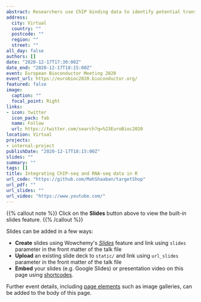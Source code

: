 ```yaml
---
abstract: Researchers use ChIP binding data to identify potential transcription factor binding sites. They use gene expression data from sequencing or microarrays to quantify the effect of the factor over-expression or knockdown on its targets. The integration of the binding and expression data therefore can be used to improve the understanding of a transcription factor function. In this workshop, I present a complete workflow for integrating the gene expression (RNA-seq) and DNA-binding data (ChIP-seq) to predict the combined function of two transcription factors using R/Bioconductor. The example we will be using in the workshop is from real datasets of two functionally and evolutionary related transcription factors YY1 and YY2 in HeLa cells. We will try to identify the factor-specific and the shared targets of the factors in this particular cell line. Then we will use a technique find out the aggregate functions of the factors on their individual (inducer or repressor) and common targets (cooperative or competitive). The first half of the workshop would be dedicated to introduce the target package followed by a walk through the workflow interactively in a live demo in the second half.
address:
  city: Virtual
  country: ""
  postcode: ""
  region: ""
  street: ""
all_day: false
authors: []
date: "2020-12-17T17:30:00Z"
date_end: "2020-12-17T18:15:00Z"
event: European Bioconductor Meeting 2020
event_url: https://eurobioc2020.bioconductor.org/
featured: false
image:
  caption: ""
  focal_point: Right
links:
- icon: twitter
  icon_pack: fab
  name: Follow
  url: https://twitter.com/search?q=%23EuroBioc2020
location: Virtual
projects:
- internal-project
publishDate: "2020-12-17T18:15:00Z"
slides: ""
summary: ""
tags: []
title: Integrating ChIP-seq and RNA-seq data in R
url_code: "https://github.com/MahShaaban/targetShop"
url_pdf: ""
url_slides: ""
url_video: "https://www.youtube.com/"
---
```


{{% callout note %}}
Click on the **Slides** button above to view the built-in slides feature.
{{% /callout %}}

Slides can be added in a few ways:

- **Create** slides using Wowchemy's [*Slides*](https://wowchemy.com/docs/managing-content/#create-slides) feature and link using `slides` parameter in the front matter of the talk file
- **Upload** an existing slide deck to `static/` and link using `url_slides` parameter in the front matter of the talk file
- **Embed** your slides (e.g. Google Slides) or presentation video on this page using [shortcodes](https://wowchemy.com/docs/writing-markdown-latex/).

Further event details, including [page elements](https://wowchemy.com/docs/writing-markdown-latex/) such as image galleries, can be added to the body of this page.
